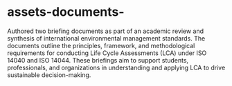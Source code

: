 # assets-documents-
Authored two briefing documents as part of an academic review and synthesis of international environmental management standards. The documents outline the principles, framework, and methodological requirements for conducting Life Cycle Assessments (LCA) under ISO 14040 and ISO 14044. These briefings aim to support students, professionals, and organizations in understanding and applying LCA to drive sustainable decision-making.
